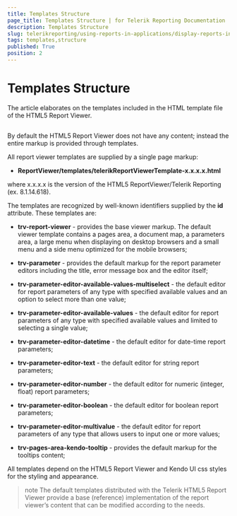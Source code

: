 ```yaml
---
title: Templates Structure
page_title: Templates Structure | for Telerik Reporting Documentation
description: Templates Structure
slug: telerikreporting/using-reports-in-applications/display-reports-in-applications/web-application/html5-report-viewer/customizing/styling-and-appearance/templates-structure
tags: templates,structure
published: True
position: 2
---
```


# Templates Structure



The article elaborates on the templates included in the HTML template file of the HTML5 Report Viewer.

## 

By default the HTML5 Report Viewer does not have any content; instead the entire markup is provided through templates.

All report viewer templates are supplied by a single page markup:

* __ReportViewer/templates/telerikReportViewerTemplate-x.x.x.x.html__ 

where x.x.x.x is the version of the HTML5 ReportViewer/Telerik Reporting (ex. 8.1.14.618).

The templates are recognized by well-known identifiers supplied by the __id__  attribute. These  templates are:         

* __trv-report-viewer__  - provides the base viewer markup. The default viewer template contains a pages area,               a document map, a parameters area, a large menu when displaying on desktop browsers and a small menu and a side menu optimized for the mobile browsers;             

* __trv-parameter__  - provides the default markup for the report parameter editors including the title, error message box and the editor itself;             

* __trv-parameter-editor-available-values-multiselect__  - the default editor for report parameters of any type               with specified available values and an option to select more than one value;             

* __trv-parameter-editor-available-values__  - the default editor for report parameters of any type with specified available values               and limited to selecting a single value;             

* __trv-parameter-editor-datetime__  - the default editor for date-time report parameters;             

* __trv-parameter-editor-text__  - the default editor for string report parameters;             

* __trv-parameter-editor-number__  - the default editor for numeric (integer, float) report parameters;             

* __trv-parameter-editor-boolean__  - the default editor for boolean report parameters;             

* __trv-parameter-editor-multivalue__  - the default editor for report parameters of any type that allows users to input one or more values;             

* __trv-pages-area-kendo-tooltip__  - provides the default markup for the tooltips content;             

All templates depend on the HTML5 Report Viewer and Kendo UI css styles for the styling and appearance.         

>note The default templates distributed with the Telerik HTML5 Report Viewer provide a base (reference) implementation             of the report viewer’s content that can be modified according to the needs.           

